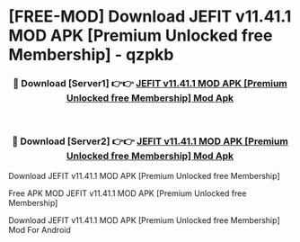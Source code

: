 # [FREE-MOD] Download JEFIT v11.41.1 MOD APK [Premium Unlocked free Membership] - qzpkb


<div align="center">
<h3>🔴 Download [Server1] 👉👉 <a href="https://apk-comot.site?title=JEFIT_v11.41.1_MOD_APK_[Premium_Unlocked_free_Membership]">JEFIT v11.41.1 MOD APK [Premium Unlocked free Membership] Mod Apk</a></h3><br>

<h3>🔴 Download [Server2] 👉👉 <a href="https://apk-comot.site?title=JEFIT_v11.41.1_MOD_APK_[Premium_Unlocked_free_Membership]">JEFIT v11.41.1 MOD APK [Premium Unlocked free Membership] Mod Apk</a></h3>
</div>



Download JEFIT v11.41.1 MOD APK [Premium Unlocked free Membership] 

Free APK MOD JEFIT v11.41.1 MOD APK [Premium Unlocked free Membership] 

Download JEFIT v11.41.1 MOD APK [Premium Unlocked free Membership] Mod For Android
